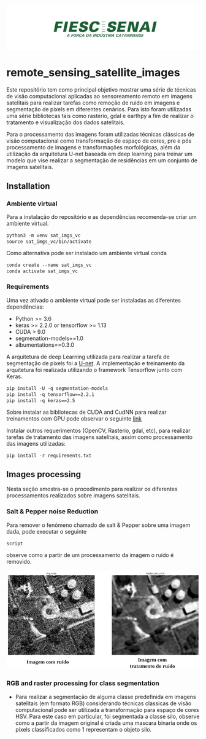 ![Documentação - Swagger](docs/readme/images/logo_senai.png)

# remote_sensing_satellite_images

Este repositório tem como principal objetivo mostrar uma série de técnicas de visão computacional aplicadas ao sensoreamento remoto em imagens satelitais para realizar tarefas como remoção de ruido em imagens e segmentação de pixels em diferentes cenários. Para isto foram utilizadas uma série bibliotecas tais como rasterio, gdal e earthpy a fim de realizar o tratamento e visualização dos dados satelitais.  

Para o processamento das imagens foram utilizadas técnicas clássicas de visão computacional como transformação de espaço de cores, pre e pós processamento de imagens e transformações morfológicas, além da utilização da arquitetura U-net baseada em deep learning para treinar um modelo que vise realizar a segmentação de residências em um conjunto de imagens satelitais.

## Installation

### Ambiente virtual
Para a instalação do repositório e as dependências recomenda-se criar um ambiente virtual. 

```
python3 -m venv sat_imgs_vc
source sat_imgs_vc/bin/activate
```
Como alternativa pode ser instalado um ambiente virtual conda 

```
conda create --name sat_imgs_vc
conda activate sat_imgs_vc
```
### Requirements
Uma vez ativado o ambiente virtual pode ser instaladas as diferentes dependências:  

  - Python >= 3.6
  - keras >= 2.2.0 or tensorflow >= 1.13
  - CUDA > 9.0
  - segmenation-models==1.0
  - albumentations==0.3.0 

A arquitetura de deep Learning  utilizada para realizar a tarefa de segmentação de pixels foi a [U-net](https://arxiv.org/abs/1505.04597). A implementação e treinamento da arquitetura foi realizada utilizando
o framework Tensorflow junto com Keras. 

```
pip install -U -q segmentation-models
pip install -q tensorflow==2.2.1
pip install -q keras==2.5
```
Sobre instalar as bibliotecas de CUDA and CudNN para realizar treinamentos com GPU pode observar o seguinte [link](https://santhoshpkumar.github.io/Cuda-Install-and-Setup/)
 

Instalar outros requerimentos (OpenCV, Rasterio, gdal, etc), para realizar tarefas de tratamento das imagens satelitais, assim como processamento das imagens utilizadas: 

```
pip install -r requirements.txt
```
## Images processing
Nesta seção amostra-se o procedimento para realizar os diferentes processamentos realizados sobre imagens satelitais. 

### Salt & Pepper noise Reduction

Para remover o fenómeno chamado de salt & Pepper sobre uma imagem dada, pode executar o seguinte

```
script
```
observe como a partir de um processamento da imagem o ruído é removido. 

![Documentação - Swagger](docs/readme/images/img_ruido_sp.png)

### RGB and raster processing for class segmentation

- Para realizar a segmentação de alguma classe predefinida em imagens satelitais (em formato RGB) considerando técnicas classicas de visão computacional pode ser utilizada a transformação para espaço de cores HSV. Para este caso em particular, foi segmentada a classe silo, observe como a partir da imagem original é criada uma mascara binaria onde os pixels classificados como 1 representam o objeto silo.  








